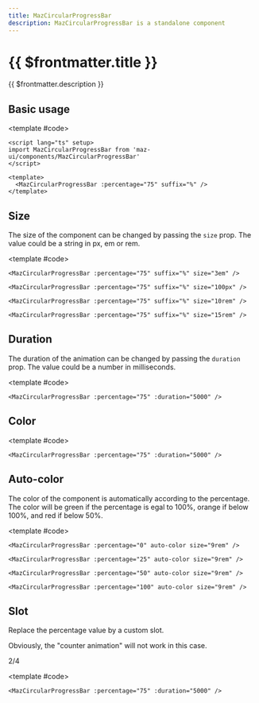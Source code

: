 ```yaml
---
title: MazCircularProgressBar
description: MazCircularProgressBar is a standalone component
---
```


# {{ $frontmatter.title }}

{{ $frontmatter.description }}

<!--@include: ./../.vitepress/mixins/getting-started.md-->

## Basic usage

<ComponentDemo>
  <MazCircularProgressBar :percentage="75" suffix="%" />

<template #code>

```vue
<script lang="ts" setup>
import MazCircularProgressBar from 'maz-ui/components/MazCircularProgressBar'
</script>

<template>
  <MazCircularProgressBar :percentage="75" suffix="%" />
</template>
```

  </template>
</ComponentDemo>

## Size

The size of the component can be changed by passing the `size` prop. The value could be a string in px, em or rem.

<ComponentDemo>
  <div class="maz-flex maz-gap-3 maz-flex-wrap maz-items-center">
    <MazCircularProgressBar :percentage="75" suffix="%" size="3em" />
    <MazCircularProgressBar :percentage="75" suffix="%" size="100px" />
    <MazCircularProgressBar :percentage="75" suffix="%" size="10rem" />
    <MazCircularProgressBar :percentage="75" suffix="%" size="15rem" />
  </div>

<template #code>

```vue
<MazCircularProgressBar :percentage="75" suffix="%" size="3em" />

<MazCircularProgressBar :percentage="75" suffix="%" size="100px" />

<MazCircularProgressBar :percentage="75" suffix="%" size="10rem" />

<MazCircularProgressBar :percentage="75" suffix="%" size="15rem" />
```

  </template>
</ComponentDemo>

## Duration

The duration of the animation can be changed by passing the `duration` prop. The value could be a number in milliseconds.

<ComponentDemo>
  <MazCircularProgressBar :percentage="75" :duration="5000" />

<template #code>

```vue
<MazCircularProgressBar :percentage="75" :duration="5000" />
```

  </template>
</ComponentDemo>

## Color

<ComponentDemo>
  <div class="maz-flex maz-gap-3 maz-flex-wrap maz-items-center">
    <MazCircularProgressBar :percentage="75" color="primary" />
    <MazCircularProgressBar :percentage="75" color="secondary" />
    <MazCircularProgressBar :percentage="75" color="info" />
    <MazCircularProgressBar :percentage="75" color="success" />
    <MazCircularProgressBar :percentage="75" color="warning" />
    <MazCircularProgressBar :percentage="75" color="destructive" />
  </div>

<template #code>

```vue
<MazCircularProgressBar :percentage="75" :duration="5000" />
```

  </template>
</ComponentDemo>

## Auto-color

The color of the component is automatically according to the percentage. The color will be green if the percentage is egal to 100%, orange if below 100%, and red if below 50%.

<ComponentDemo>
  <div class="maz-flex maz-gap-3 maz-flex-wrap maz-items-center">
    <MazCircularProgressBar :percentage="0" auto-color size="9rem" />
    <MazCircularProgressBar :percentage="25" auto-color size="9rem" />
    <MazCircularProgressBar :percentage="50" auto-color size="9rem" />
    <MazCircularProgressBar :percentage="100" auto-color size="9rem" />
  </div>

<template #code>

```vue
<MazCircularProgressBar :percentage="0" auto-color size="9rem" />

<MazCircularProgressBar :percentage="25" auto-color size="9rem" />

<MazCircularProgressBar :percentage="50" auto-color size="9rem" />

<MazCircularProgressBar :percentage="100" auto-color size="9rem" />
```

  </template>
</ComponentDemo>

## Slot

Replace the percentage value by a custom slot.

Obviously, the "counter animation" will not work in this case.

<ComponentDemo>
  <div class="maz-flex maz-gap-3 maz-flex-wrap maz-items-center">
    <MazCircularProgressBar :percentage="50">
      2/4
    </MazCircularProgressBar>
  </div>

<template #code>

```vue
<MazCircularProgressBar :percentage="75" :duration="5000" />
```

  </template>
</ComponentDemo>

<!--@include: ./../../.vitepress/generated-docs/maz-circular-progress-bar.doc.md-->

